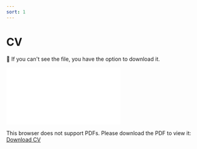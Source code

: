 ```yaml
---
sort: 1
---
```

# CV 

:paperclip: If you can't see the file, you have the option to download it.

<object data="../assets/images/CV_mflorentin_202211.pdf" type="application/pdf" width="800" height="1000">
    <embed src="../assets/images/CV_mflorentin_202211.pdf">
        <p>This browser does not support PDFs. Please download the PDF to view it: 
            <a href="../assets/images/CV_mflorentin_202211.pdf"> Download CV </a>
        </p>
</object>
